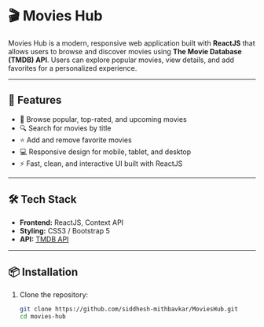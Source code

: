 # 🎬 Movies Hub

Movies Hub is a modern, responsive web application built with **ReactJS** that allows users to browse and discover movies using **The Movie Database (TMDB) API**. Users can explore popular movies, view details, and add favorites for a personalized experience.

---

## 🚀 Features

- 🎥 Browse popular, top-rated, and upcoming movies
- 🔍 Search for movies by title
- ⭐ Add and remove favorite movies
- 💻 Responsive design for mobile, tablet, and desktop
- ⚡ Fast, clean, and interactive UI built with ReactJS

---

## 🛠️ Tech Stack

- **Frontend:** ReactJS, Context API
- **Styling:** CSS3 / Bootstrap 5
- **API:** [TMDB API](https://www.themoviedb.org/documentation/api)

---

## 📦 Installation

1. Clone the repository:

   ```bash
   git clone https://github.com/siddhesh-mithbavkar/MoviesHub.git
   cd movies-hub
